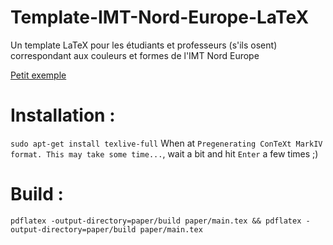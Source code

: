 # Template-IMT-Nord-Europe-LaTeX
Un template LaTeX pour les étudiants et professeurs (s'ils osent) correspondant aux couleurs et formes de l'IMT Nord Europe

[Petit exemple](paper/build/main.pdf)

# Installation :

`sudo apt-get install texlive-full` 
When at `Pregenerating ConTeXt MarkIV format. This may take some time...`, wait a bit and hit `Enter` a few times ;)

# Build :

`pdflatex -output-directory=paper/build paper/main.tex && pdflatex -output-directory=paper/build paper/main.tex`
